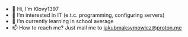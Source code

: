 - 👋 Hi, I’m Klovy1397
- 👀 I’m interested in IT (e.t.c. programming, configuring servers)
- 🌱 I’m currently learning in school average
- 📫 How to reach me? Just mail me to jakubmaksymowicz@proton.me


<!---
Klovy1397/Klovy1397 is a ✨ special ✨ repository because its `README.md` (this file) appears on your GitHub profile.
You can click the Preview link to take a look at your changes.
--->
